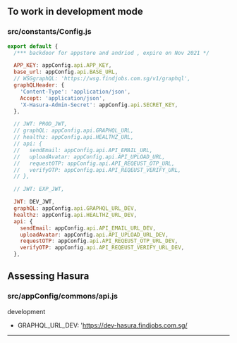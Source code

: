 
## To work in development mode

### src/constants/Config.js
``` js
export default {
  /*** backdoor for appstore and andriod , expire on Nov 2021 */

  APP_KEY: appConfig.api.APP_KEY,
  base_url: appConfig.api.BASE_URL,
  // WSGgraphQL: 'https://wsg.findjobs.com.sg/v1/graphql',
  graphQLHeader: {
    'Content-Type': 'application/json',
    Accept: 'application/json',
    'X-Hasura-Admin-Secret': appConfig.api.SECRET_KEY,
  },

  // JWT: PROD_JWT,
  // graphQL: appConfig.api.GRAPHQL_URL,
  // healthz: appConfig.api.HEALTHZ_URL,
  // api: {
  //   sendEmail: appConfig.api.API_EMAIL_URL,
  //   uploadAvatar: appConfig.api.API_UPLOAD_URL,
  //   requestOTP: appConfig.api.API_REQEUST_OTP_URL,
  //   verifyOTP: appConfig.api.API_REQEUST_VERIFY_URL,
  // },

  // JWT: EXP_JWT,

  JWT: DEV_JWT,
  graphQL: appConfig.api.GRAPHQL_URL_DEV,
  healthz: appConfig.api.HEALTHZ_URL_DEV,
  api: {
    sendEmail: appConfig.api.API_EMAIL_URL_DEV,
    uploadAvatar: appConfig.api.API_UPLOAD_URL_DEV,
    requestOTP: appConfig.api.API_REQEUST_OTP_URL_DEV,
    verifyOTP: appConfig.api.API_REQEUST_VERIFY_URL_DEV,
  },
```

## Assessing Hasura
### src/appConfig/commons/api.js

development
* GRAPHQL_URL_DEV: 'https://dev-hasura.findjobs.com.sg/

---
